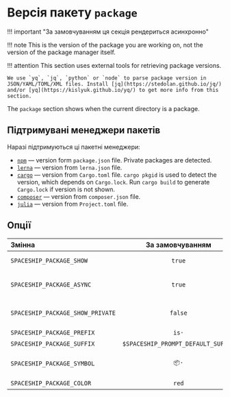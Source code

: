 # Версія пакету `package`

!!! important "За замовчуванням ця секція рендериться асинхронно"

!!! note
    This is the version of the package you are working on, not the version of the package manager itself.

!!! attention
    This section uses external tools for retrieving package versions.

    We use `yq`, `jq`, `python` or `node` to parse package version in JSON/YAML/TOML/XML files. Install [jq](https://stedolan.github.io/jq/) and/or [yq](https://kislyuk.github.io/yq/) to get more info from this section.

The `package` section shows when the current directory is a package.

## Підтримувані менеджери пакетів

Наразі підтримуються ці пакетні менеджери:

* [`npm`][npm] — version form `package.json` file. Private packages are detected.
* [`lerna`][lerna] — version from `lerna.json` file.
* [`cargo`][cargo] — version from `Cargo.toml` file. `cargo pkgid` is used to detect the version, which depends on `Cargo.lock`. Run `cargo build` to generate `Cargo.lock` if version is not shown.
* [`composer`][composer] — version from `composer.json` file.
* [`julia`][julia] — version from `Project.toml` file.

## Опції

| Змінна                           |          За замовчуванням          | Пояснення                               |
|:-------------------------------- |:----------------------------------:| --------------------------------------- |
| `SPACESHIP_PACKAGE_SHOW`         |               `true`               | Показати секцію                         |
| `SPACESHIP_PACKAGE_ASYNC`        |               `true`               | Рендерити секцію асинхронно             |
| `SPACESHIP_PACKAGE_SHOW_PRIVATE` |              `false`               | Показувати, коли пакет є приватним      |
| `SPACESHIP_PACKAGE_PREFIX`       |               `is·`                | Префікс секції                          |
| `SPACESHIP_PACKAGE_SUFFIX`       | `$SPACESHIP_PROMPT_DEFAULT_SUFFIX` | Суфікс секції                           |
| `SPACESHIP_PACKAGE_SYMBOL`       |                `📦·`                | Символ, що відображається перед секцією |
| `SPACESHIP_PACKAGE_COLOR`        |               `red`                | Колір секції                            |

<!-- References -->
[npm]: https://www.npmjs.com
[lerna]: https://lerna.io
[cargo]: https://crates.io
[composer]: https://getcomposer.org
[julia]: https://julialang.org
